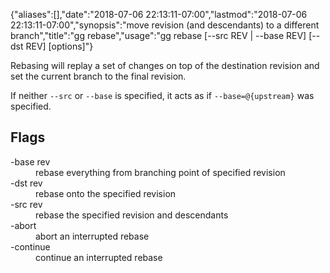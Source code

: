 {"aliases":[],"date":"2018-07-06 22:13:11-07:00","lastmod":"2018-07-06 22:13:11-07:00","synopsis":"move revision (and descendants) to a different branch","title":"gg rebase","usage":"gg rebase [--src REV | --base REV] [--dst REV] [options]"}

Rebasing will replay a set of changes on top of the destination
revision and set the current branch to the final revision.

If neither `--src` or `--base` is specified, it acts as if
`--base=@{upstream}` was specified.

## Flags

<dl class="flag_list">
	<dt>-base rev</dt>
	<dd>rebase everything from branching point of specified revision</dd>
	<dt>-dst rev</dt>
	<dd>rebase onto the specified revision</dd>
	<dt>-src rev</dt>
	<dd>rebase the specified revision and descendants</dd>
	<dt>-abort</dt>
	<dd>abort an interrupted rebase</dd>
	<dt>-continue</dt>
	<dd>continue an interrupted rebase</dd>
</dl>
